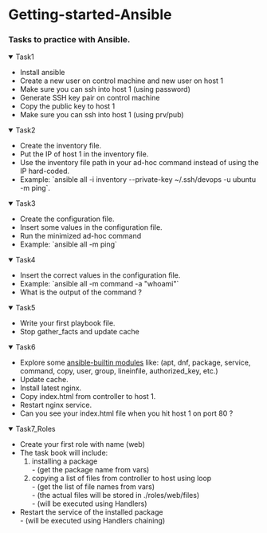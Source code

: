 # Getting-started-Ansible

### Tasks to practice with Ansible.

<details open>
  <summary>Task1</summary>
  <ul>
    <li>Install ansible</li>
    <li>Create a new user on control machine and new user on host 1</li>
    <li>Make sure you can ssh into host 1 (using password)</li>
    <li>Generate SSH key pair on control machine</li>
    <li>Copy the public key to host 1</li>
    <li>Make sure you can ssh into host 1 (using prv/pub)</li>
  </ul>
</details>

<details open>
  <summary>Task2</summary>
  <ul>
    <li> Create the inventory file.</li>
    <li> Put the IP of host 1 in the inventory file.</li>
    <li> Use the inventory file path in your ad-hoc command instead of using the IP hard-coded.</li>
    <li> Example: `ansible all -i inventory --private-key ~/.ssh/devops -u ubuntu -m ping`.</li>
  </ul>
</details>

<details open>
  <summary>Task3</summary>
  <ul>
    <li>Create the configuration file.</li>
    <li>Insert some values in the configuration file.</li>
    <li>Run the minimized ad-hoc command</li>
    <li>Example: `ansible all -m ping`</li>
  </ul>
</details>

<details open>
  <summary>Task4</summary>
  <ul>
    <li> Insert the correct values in the configuration file.</li>
    <li> Example: `ansible all -m command -a "whoami"`</li>
    <li> What is the output of the command ?  </li>
 </ul>
</details>

<details open>
  <summary>Task5</summary>
  <ul> 
    <li>Write your first playbook file.</li>
    <li>Stop gather_facts and update cache</li>
  </ul>
</details>

<details open>
  <summary>Task6</summary>
  <ul> 
     <li>Explore some <a href="https://docs.ansible.com/ansible/latest/collections/index_module.html#ansible-builtin">ansible-builtin modules</a> like: (apt, dnf, package, service, command, copy, user, group, lineinfile, authorized_key, etc.)<br>
     </li>
    <li>Update cache.</li>
    <li>Install latest nginx.</li>
    <li>Copy index.html from controller to host 1.</li>
    <li>Restart nginx service.</li>
    <li>Can you see your index.html file when you hit host 1 on port 80 ?</li> 
  </ul>
</details>

<details open>
  <summary>Task7_Roles</summary>
  <ul>
    <li> Create your first role with name (web)</li>
    <li> The task book will include:
       <ol type="1">   
      <li> installing a package </li>
             - (get the package name from vars)
      <li> copying a list of files from controller to host using loop </li>
            - (get the list of file names from vars)
             <br>- (the actual files will be stored in ./roles/web/files)
             <br>- (will be executed using Handlers)
    </li>
      </ol>
<li>Restart the service of the installed package</li>
    - (will be executed using Handlers chaining)
  </ul>
</details>
